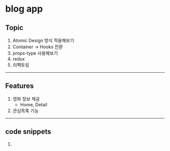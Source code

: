 # blog app

## Topic

1. Atomic Design 방식 적용해보기
2. Container -> Hooks 전환
3. props-type 사용해보기
4. redux
5. 리팩토링

---

## Features

1. 영화 정보 제공
   - Home, Detail
2. 관심목록 기능

---

## code snippets

1.

```jsx

```
